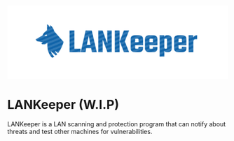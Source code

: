 <p align="center"><img src="doc/banner.png" /></p>

# LANKeeper (W.I.P)
LANKeeper is a LAN scanning and protection program that can notify about threats and test other machines for vulnerabilities.
